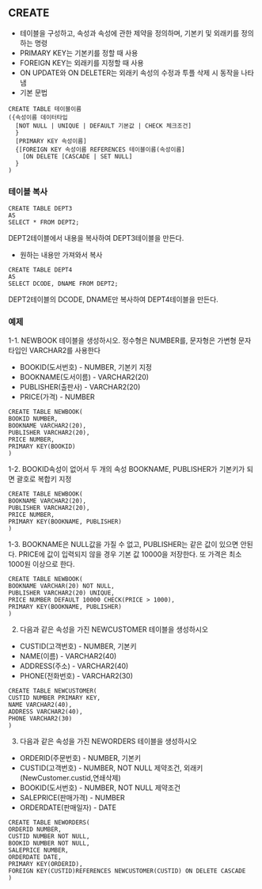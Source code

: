 ## CREATE
- 테이블을 구성하고, 속성과 속성에 관한 제약을 정의하며, 기본키 및 외래키를 정의하는 명령
- PRIMARY KEY는 기본키를 정할 때 사용
- FOREIGN KEY는 외래키를 지정할 때 사용
- ON UPDATE와 ON DELETER는 외래키 속성의 수정과 투플 삭제 시 동작을 나타냄
- 기본 문법
```
CREATE TABLE 테이블이름
({속성이름 데이터타입
  [NOT NULL | UNIQUE | DEFAULT 기본값 | CHECK 체크조건]
  }
  [PRIMARY KEY 속성이름]
  {[FOREIGN KEY 속성이름 REFERENCES 테이블이름(속성이름]
    [ON DELETE [CASCADE | SET NULL]
  }
)
```
### 테이블 복사
```
CREATE TABLE DEPT3
AS
SELECT * FROM DEPT2;
```
DEPT2테이블에서 내용을 복사하여 DEPT3테이블을 만든다.

- 원하는 내용만 가져와서 복사
```
CREATE TABLE DEPT4
AS
SELECT DCODE, DNAME FROM DEPT2;
```
DEPT2테이블의 DCODE, DNAME만 복사하여 DEPT4테이블을 만든다.

### 예제
1-1. NEWBOOK 테이블을 생성하시오. 정수형은 NUMBER를, 문자형은 가변형 문자 타입인 VARCHAR2를 사용한다
- BOOKID(도서번호) - NUMBER, 기본키 지정
- BOOKNAME(도서이름) - VARCHAR2(20)
- PUBLISHER(출판사) - VARCHAR2(20)
- PRICE(가격) - NUMBER
```
CREATE TABLE NEWBOOK(
BOOKID NUMBER,
BOOKNAME VARCHAR2(20),
PUBLISHER VARCHAR2(20),
PRICE NUMBER,
PRIMARY KEY(BOOKID)
)
```
1-2. BOOKID속성이 없어서 두 개의 속성 BOOKNAME, PUBLISHER가 기본키가 되면 괄호로 복합키 지정
```
CREATE TABLE NEWBOOK(
BOOKNAME VARCHAR2(20),
PUBLISHER VARCHAR2(20),
PRICE NUMBER,
PRIMARY KEY(BOOKNAME, PUBLISHER)
)
```
1-3. BOOKNAME은 NULL값을 가질 수 없고, PUBLISHER는 같은 값이 있으면 안된다. PRICE에 값이 입력되지 않을 경우 기본 값 10000을 저장한다. 또 가격은 최소 1000원 이상으로 한다.
```
CREATE TABLE NEWBOOK(
BOOKNAME VARCHAR(20) NOT NULL,
PUBLISHER VARCHAR2(20) UNIQUE,
PRICE NUMBER DEFAULT 10000 CHECK(PRICE > 1000),
PRIMARY KEY(BOOKNAME, PUBLISHER)
)
```
2. 다음과 같은 속성을 가진 NEWCUSTOMER 테이블을 생성하시오
- CUSTID(고객번호) - NUMBER, 기본키
- NAME(이름) - VARCHAR2(40)
- ADDRESS(주소) - VARCHAR2(40)
- PHONE(전화번호) - VARCHAR2(30)
```
CREATE TABLE NEWCUSTOMER(
CUSTID NUMBER PRIMARY KEY,
NAME VARCHAR2(40),
ADDRESS VARCHAR2(40),
PHONE VARCHAR2(30)
)
```
3. 다음과 같은 속성을 가진 NEWORDERS 테이블을 생성하시오
- ORDERID(주문번호) - NUMBER, 기본키
- CUSTID(고객번호) - NUMBER, NOT NULL 제약조건, 외래키(NewCustomer.custid,연쇄삭제)
- BOOKID(도서번호) - NUMBER, NOT NULL 제약조건
- SALEPRICE(판매가격) - NUMBER
- ORDERDATE(판매일자) - DATE
```
CREATE TABLE NEWORDERS(
ORDERID NUMBER,
CUSTID NUMBER NOT NULL,
BOOKID NUMBER NOT NULL,
SALEPRICE NUMBER,
ORDERDATE DATE,
PRIMARY KEY(ORDERID),
FOREIGN KEY(CUSTID)REFERENCES NEWCUSTOMER(CUSTID) ON DELETE CASCADE
)
```
